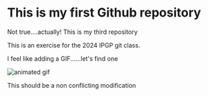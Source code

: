 # This is my first Github repository
Not true....actually!
This is my third repository

This is an exercise for the 2024 IPGP git class.


I feel like adding a GIF......let's find one

![animated gif](https://i.pinimg.com/originals/5e/a0/5e/5ea05e1da9ff3d8bbc6cfd5651d0330a.gif)

This should be a non conflicting modification
